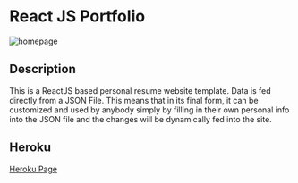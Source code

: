 # React JS Portfolio

![homepage](https://user-images.githubusercontent.com/64518932/94756272-a1a22500-03c9-11eb-8e03-ea8eaa7c27f6.JPG)

## Description
This is a ReactJS based personal resume website template. Data is fed directly from a JSON File. This means that in its final form, it can be customized and used by anybody simply by filling in their own personal info into the JSON file and the changes will be dynamically fed into the site.


## Heroku

[Heroku Page](https://portfolio-thibault.herokuapp.com/#home)